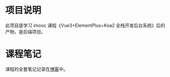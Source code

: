 # 项目说明

此项目是学习 imooc 课程《Vue3+ElementPlus+Koa2 全栈开发后台系统》后的产物，是后端项目。

# 课程笔记

课程的全套笔记记录在[博客](https://male_eagle.gitee.io/blog/vue/project/01)中。